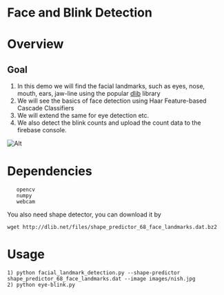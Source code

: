 # Face and Blink Detection

# Overview

## Goal
1) In this demo we will find the facial landmarks, such as eyes, nose, mouth, ears, jaw-line using the popular [dlib](http://dlib.net/) library
2) We will see the basics of face detection using Haar Feature-based Cascade Classifiers
3) We will extend the same for eye detection etc.
4) We also detect the blink counts and upload the count data to the firebase console.

![Alt](results/facelandmark68.png)
# Dependencies
```pip install -r requirements.txt
   opencv
   numpy
   webcam
```

You also need shape detector, you can download it by 
```
wget http://dlib.net/files/shape_predictor_68_face_landmarks.dat.bz2
```
# Usage
 ```
 1) python facial_landmark_detection.py --shape-predictor shape_predictor_68_face_landmarks.dat --image images/nish.jpg
 2) python eye-blink.py
```

<!--
### Results
![Alt](results/result_m.png "Title")
![Alt](results/result_1.png "Title")
![Alt](results/blink_cmd.png "blink-detect")
![Alt](results/blink.png "blink-detect")

-->

